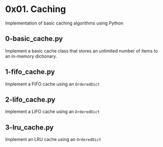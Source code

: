 # 0x01. Caching

Implementation of basic caching algorithms using Python

## 0-basic_cache.py

Implement a basic cache class that stores an unlimited number of items to
an in-memory dictionary.

## 1-fifo_cache.py

Implement a FIFO cache using an `OrderedDict`

## 2-lifo_cache.py

Implement a LIFO cache using an `OrderedDict`

## 3-lru_cache.py

Implement an LRU cache using an `OrderedDict`
